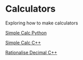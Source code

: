 # Calculators

Exploring how to make calculators

[Simple Calc Python](https://github.com/Roshni0/Mathematical/blob/master/Calculators/simple.py)

[Simple Calc C++](https://github.com/Roshni0/Mathematical/blob/master/Calculators/simpleCalc.cpp)

[Rationalise Decimal C++](https://github.com/Roshni0/Mathematical/blob/master/Calculators/rationaliseDecimal.cpp)
